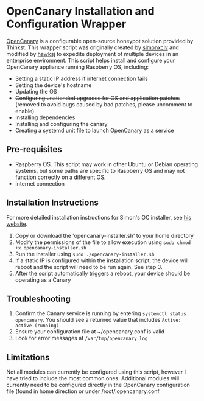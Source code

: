 # OpenCanary Installation and Configuration Wrapper

[OpenCanary](https://github.com/thinkst/opencanary) is a configurable open-source honeypot solution provided by Thinkst. This wrapper script was originally created by [simonxciv](https://github.com/simonxciv) and modified by [hawksj](https://github.com/hawksj) to expedite deployment of multiple devices in an enterprise environment. This script helps install and configure your OpenCanary appliance running Raspberry OS, including:

- Setting a static IP address if internet connection fails
- Setting the device's hostname
- Updating the OS
- ~~Configuring unattended upgrades for OS and application patches~~ (removed to avoid bugs caused by bad patches, please uncomment to enable)
- Installing dependencies
- Installing and configuring the canary
- Creating a systemd unit file to launch OpenCanary as a service

## Pre-requisites
- Raspberry OS. This script may work in other Ubuntu or Debian operating systems, but some paths are specific to Raspberry OS and may not function correctly on a different OS.
- Internet connection

## Installation Instructions

For more detailed installation instructions for Simon's OC installer, see [his website](https://smnbkly.co/blog/opencanary-free-flexible-distributed-honeypot).

1. Copy or download the 'opencanary-installer.sh' to your home directory
2. Modify the permissions of the file to allow execution using `sudo chmod +x opencanary-installer.sh`
3. Run the installer using `sudo ./opencanary-installer.sh`
4. If a static IP is configured within the installation script, the device will reboot and the script will need to be run again. See step 3.
5. After the script automatically triggers a reboot, your device should be operating as a Canary

## Troubleshooting
1. Confirm the Canary service is running by entering `systemctl status opencanary`. You should see a returned value that includes `Active: active (running)`
2. Ensure your configuration file at \~/opencanary.conf is valid
3. Look for error messages at `/var/tmp/opencanary.log`

## Limitations
Not all modules can currently be configured using this script, however I have tried to include the most common ones. Additional modules will currently need to be configured directly in the OpenCanary configuration file (found in home direction or under /root/.opencanary.conf
